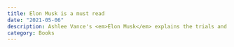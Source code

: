 ```yaml
---
title: Elon Musk is a must read
date: "2021-05-06"
description: Ashlee Vance's <em>Elon Musk</em> explains the trials and tribulations that made the serial entrepreneur.
category: Books
---
```


